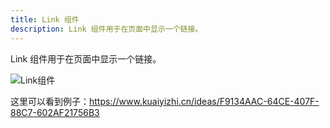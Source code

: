 ```yaml
---
title: Link 组件
description: Link 组件用于在页面中显示一个链接。
---
```


Link 组件用于在页面中显示一个链接。

![Link组件](/images/juiceEditor/component-link.png)

这里可以看到例子：https://www.kuaiyizhi.cn/ideas/F9134AAC-64CE-407F-88C7-602AF21756B3
